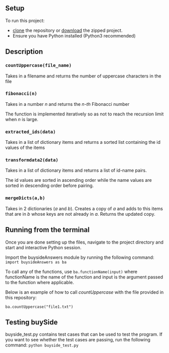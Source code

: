 ## Setup

To run this project:
+ [clone](https://help.github.com/en/github/using-git/which-remote-url-should-i-use) the repository or [download](https://github.com/Mokeira/buySide/archive/master.zip)  the zipped project.
+ Ensure you have Python installed (Python3 recommended)

## Description

### `countUppercase(file_name)`
Takes in a filename and returns the number of uppercase characters in the file

### `fibonacci(n)`
Takes in a number *n* and returns the *n-th* Fibonacci number

The function is implemented iteratively so as not to reach the recursion limit when *n* is large.

### `extracted_ids(data)`
Takes in a list of dictionary items and returns a sorted list containing the id values of the items

### `transformdata2(data)`
Takes in a list of dictionary items and returns a list of id-name pairs.

The id values are sorted in ascending order while the name values are sorted in descending order before pairing.


### `mergeDicts(a,b)`
Takes in 2 dictionaries (*a* and *b*).
Creates a copy of *a* and adds to this items that are in *b*  whose keys are not already in *a*.
Returns the updated copy.

## Running from the terminal
Once you are done setting up the files, navigate to the project directory and start and interactive Python session.

Import the buysideAnswers module by running the following command:
`import buysideAnswers as ba`

To call any of the functions, use `ba.functionName(input)` where functionName is the name of the function and input is the argument passed to the function where applicable.
 
Below is an example of how to call *countUppercase* with the file provided in this repository:

`ba.countUppercase("file1.txt")`

## Testing buySide
buyside_test.py contains test cases that can be used to test the program. If you want to see whether the test cases are passing, run the following command:
`python buyside_test.py`

